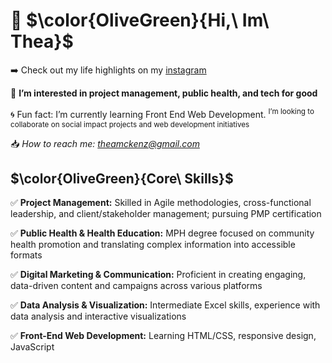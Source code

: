 
 # 👋 $\color{OliveGreen}{Hi,\ Im\ Thea}$ #
 :arrow_right: Check out my life highlights on my [instagram](https://www.instagram.com/_theamckenzie_/)

👀 **I’m interested in project management, public health, and tech for good**

:cyclone: Fun fact: I’m currently learning Front End Web Development. <sup> I’m looking to collaborate on social impact projects and web development initiatives </sup>

:inbox_tray: *How to reach me: theamckenz@gmail.com*


  

## $\color{OliveGreen}{Core\ Skills}$ ##

:white_check_mark: **Project Management:** Skilled in Agile methodologies, cross-functional leadership, and client/stakeholder management; pursuing PMP certification

:white_check_mark: **Public Health & Health Education:** MPH degree focused on community health promotion and translating complex information into accessible formats

:white_check_mark: **Digital Marketing & Communication:** Proficient in creating engaging, data-driven content and campaigns across various platforms

:white_check_mark: **Data Analysis & Visualization:** Intermediate Excel skills, experience with data analysis and interactive visualizations

:white_check_mark: **Front-End Web Development:** Learning HTML/CSS, responsive design, JavaScript
